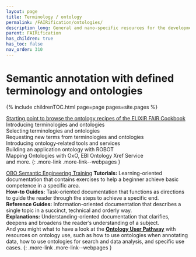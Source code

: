 ```yaml
---
layout: page
title: Terminology / ontology
permalink: /FAIRification/ontologies/
description_long: General and nano-specific resources for the development and usage of harmonised terminology and ontologies.
parent: FAIRification
has_children: true
has_toc: false
nav_order: 310
---
```


# Semantic annotation with defined terminology and ontologies
{% include childrenTOC.html page=page pages=site.pages %}

[Starting point to browse the ontology recipes of the ELIXIR FAIR Cookbook](https://faircookbook.elixir-europe.org/content/recipes/interoperability/introduction-terminologies-ontologies.html)
Introducing terminologies and ontologies<br>
Selecting terminologies and ontologies<br>
Requesting new terms from terminologies and ontologies<br>
Introducing ontology-related tools and services<br>
Building an application ontology with ROBOT<br>
Mapping Ontologies with OxO, EBI Ontology Xref Service<br>
and more.
{: .more-link .more-link--webpages }

[OBO Semantic Engineering Training](https://oboacademy.github.io/obook/)
__Tutorials:__ Learning-oriented documentation that contains exercises to help a beginner achieve basic competence in a specific area.<br>
__How-to Guides:__ Task-oriented documentation that functions as directions to guide the reader through the steps to achieve a specific end.<br>
__Reference Guides:__ Information-oriented documentation that describes a single topic in a succinct, technical and orderly way.<br>
__Explanations:__ Understanding-oriented documentation that clarifies, deepens and broadens the reader’s understanding of a subject.<br>
And you might what to have a look at the [__Ontology User Pathway__](https://oboacademy.github.io/obook/pathways/ontology-user/) with resources on ontology use, such as how to use ontologies when annotating data, how to use ontologies for search and data analysis, and specific use cases.
{: .more-link .more-link--webpages }
